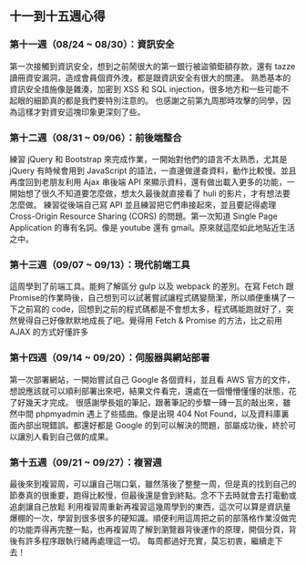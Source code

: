 ## 十一到十五週心得
### 第十一週（08/24 ~ 08/30）：資訊安全
第一次接觸到資訊安全，想到之前鬧很大的第一銀行被盜領鉅額存款，還有 tazze 讀冊資安漏洞，造成會員個資外洩，都是跟資訊安全有很大的關連。
熟悉基本的資訊安全措施像是雜湊，加密到 XSS 和 SQL injection，很多地方和一些可能不起眼的細節真的都是我們要特別注意的。
也感謝之前第九周那時攻擊的同學，因為這樣才對資安這塊印象更深刻了些。

### 第十二週（08/31 ~ 09/06）：前後端整合
練習 jQuery 和 Bootstrap 來完成作業，一開始對他們的語言不太熟悉，尤其是 jQuery 有時候會用到 JavaScript 的語法，一直邊做邊查資料，動作比較慢。並且再度回到老朋友利用 Ajax 串後端 API 來顯示資料，還有做出載入更多的功能，一開始想了很久不知道要怎麼做，想太久最後就直接看了 huli 的影片，才有想法要怎麼做。
練習從後端自己寫 API 並且練習把它們串接起來，並且要記得處理 Cross-Origin Resource Sharing (CORS) 的問題。第一次知道 Single Page Application 的專有名詞。像是 youtube 還有 gmail。原來就這麼如此地貼近生活之中。


### 第十三週（09/07 ~ 09/13）：現代前端工具
這周學到了前端工具。能夠了解區分 gulp 以及 webpack 的差別。在寫 Fetch 跟 Promise的作業時後，自己想到可以試著嘗試讓程式碼變簡潔，所以順便重構了一下之前寫的 code，回想到之前的程式碼都是不會想太多，程式碼能跑就好了，突然覺得自己好像默默地成長了吧。覺得用 Fetch & Promise 的方法，比之前用 AJAX 的方式好懂許多

### 第十四週（09/14 ~ 09/20）：伺服器與網站部署
第一次部署網站，一開始嘗試自己 Google 各個資料，並且看 AWS 官方的文件，想說應該就可以順利部署出來吧，結果文件看完，還處在一個懵懵懂懂的狀態，花了好幾天才完成。
很感謝學長姐的筆記，跟著筆記的步驟一磚一瓦的敲出來，雖然中間 phpmyadmin 遇上了些插曲。像是出現 404 Not Found，以及資料庫裏面內部出現錯誤。都還好都是 Google 的到可以解決的問題，部屬成功後，終於可以讓別人看到自己做的成果。

### 第十五週（09/21 ~ 09/27）：複習週
最後來到複習周，可以讓自己喘口氣，雖然落後了整整一周，但是真的找到自己的節奏真的很重要，跑得比較慢，但最後還是會到終點。念不下去時就會去打電動或追劇讓自己放鬆
利用複習周重新再複習這幾周學到的東西，這次可以算是資訊量爆棚的一次，學習到很多很多的硬知識。順便利用這周把之前的部落格作業沒做完的功能弄得再完整一點，也再複習周了解到瀏覽器背後運作的原理，開個分頁，背後有許多程序跟執行緒再處理這一切。
每周都過好充實，莫忘初衷，繼續走下去！



